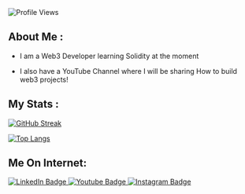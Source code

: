 <!-- For profile views I used an opensource project https://github.com/antonkomarev/github-profile-views-counter -->
<img src = "https://komarev.com/ghpvc/?username=saqib40&color=cyan&style=flat-square" alt ="Profile Views">

## About Me :

- I am a Web3 Developer learning Solidity at the moment

- I also have a YouTube Channel where I will be sharing How to build web3 projects!

## My Stats :

[![GitHub Streak](http://github-readme-streak-stats.herokuapp.com?user=Sameem-baba&theme=gruvbox&date_format=M%20j%5B%2C%20Y%5D)](https://git.io/streak-stats)

[![Top Langs](https://github-readme-stats.vercel.app/api/top-langs/?username=Sameem-baba&layout=compact&theme=gruvbox)](https://github.com/anuraghazra/github-readme-stats)

## Me On Internet:

<!-- For badges I used https://shields.io/ -->
<div id="badges">
  <a href="https://www.linkedin.com/in/sameembaba24/">
    <img src="https://img.shields.io/badge/LinkedIn-blue?style=for-the-badge&logo=linkedin&logoColor=white" alt="LinkedIn Badge"/>
  </a>
  <a href="https://www.youtube.com/channel/UCO4LrmJq3Ix_riX8HVTds2Q">
    <img src="https://img.shields.io/badge/youtube-red?style=for-the-badge&logo=youtube&logoColor=white" alt="Youtube Badge"/>
  </a>
  <a href="https://www.instagram.com/sameem.eth/">
    <img src="https://img.shields.io/badge/instagram-black?style=for-the-badge&logo=instagram&logoColor=white" alt="Instagram Badge"/>
  </a>
</div>
